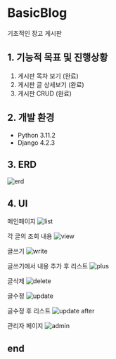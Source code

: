 # BasicBlog
기초적인 장고 게시판

## 1. 기능적 목표 및 진행상황
1. 게시판 목차 보기 (완료)
2. 게시판 글 상세보기 (완료)
3. 게시판 CRUD (완료)

## 2. 개발 환경
- Python 3.11.2
- Django 4.2.3

## 3. ERD
![erd](https://github.com/Deeklming/RecipeService/assets/71743128/959771a9-48df-47b4-8043-96d520bb6f30)

## 4. UI
메인페이지
![list](https://github.com/Deeklming/RecipeService/assets/71743128/0b521cce-d77f-488e-95a3-d5935da8f3ce)

각 글의 조회 내용
![view](https://github.com/Deeklming/RecipeService/assets/71743128/da609fa3-66b4-46b2-918a-a91507097f59)

글쓰기
![write](https://github.com/Deeklming/RecipeService/assets/71743128/33a8b8b1-b73b-4ea8-8598-7ab127c646ff)

글쓰기에서 내용 추가 후 리스트
![plus](https://github.com/Deeklming/RecipeService/assets/71743128/46e062cf-f3c6-49a6-8b20-dbf8bcc0ebe3)

글삭제
![delete](https://github.com/Deeklming/RecipeService/assets/71743128/004214e2-c560-4fe0-8756-6f801f274f6c)

글수정
![update](https://github.com/Deeklming/RecipeService/assets/71743128/c6b33b81-c66f-4068-a7c3-cd3c19d9d346)

글수정 후 리스트
![update after](https://github.com/Deeklming/RecipeService/assets/71743128/591dadda-f752-463e-bb3d-082caa407ed9)

관리자 페이지
![admin](https://github.com/Deeklming/RecipeService/assets/71743128/382290e8-b589-403e-b353-d738524b84f0)

## end
